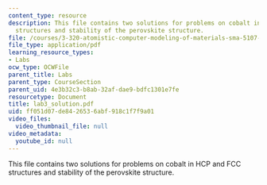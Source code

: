 ```yaml
---
content_type: resource
description: This file contains two solutions for problems on cobalt in HCP and FCC
  structures and stability of the perovskite structure.
file: /courses/3-320-atomistic-computer-modeling-of-materials-sma-5107-spring-2005/ff051d07de8426536abf918c1f7f9a01_lab3_solution.pdf
file_type: application/pdf
learning_resource_types:
- Labs
ocw_type: OCWFile
parent_title: Labs
parent_type: CourseSection
parent_uid: 4e3b32c3-b8ab-32af-dae9-bdfc1301e7fe
resourcetype: Document
title: lab3_solution.pdf
uid: ff051d07-de84-2653-6abf-918c1f7f9a01
video_files:
  video_thumbnail_file: null
video_metadata:
  youtube_id: null
---
```

This file contains two solutions for problems on cobalt in HCP and FCC structures and stability of the perovskite structure.

